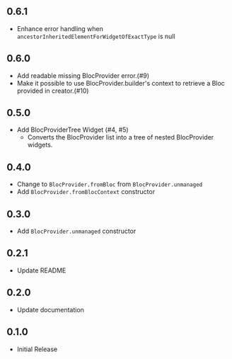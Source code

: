 ## 0.6.1

- Enhance error handling when `ancestorInheritedElementForWidgetOfExactType`
is null

## 0.6.0

- Add readable missing BlocProvider error.(#9)
- Make it possible to use BlocProvider.builder's context to retrieve a Bloc provided in creator.(#10)

## 0.5.0

- Add BlocProviderTree Widget (#4, #5)
  - Converts the BlocProvider list into a tree of nested BlocProvider widgets.

## 0.4.0

- Change to `BlocProvider.fromBloc` from `BlocProvider.unmanaged`
- Add `BlocProvider.fromBlocContext` constructor

## 0.3.0

- Add `BlocProvider.unmanaged` constructor

## 0.2.1

- Update README


## 0.2.0

- Update documentation

## 0.1.0

- Initial Release